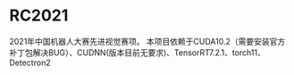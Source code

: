 # RC2021
2021年中国机器人大赛先进视觉赛项。
本项目依赖于CUDA10.2（需要安装官方补丁包解决BUG）、CUDNN(版本目前无要求)、TensorRT7.2.1、torch11、Detectron2
